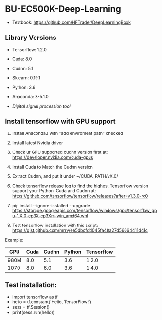# BU-EC500K-Deep-Learning

* Textbook: https://github.com/HFTrader/DeepLearningBook

## Library Versions

* Tensorflow: 1.2.0

* Cuda: 8.0

* Cudnn: 5.1

* Sklearn: 0.19.1

* Python: 3.6

* Anaconda: 3-5.1.0

* _Digital signal procession tool_

## Install tensorflow with GPU support

1. Install Anaconda3 with "add enviroment path" checked

2. Install latest Nvidia driver

3. Check ur GPU supported cudnn version first at: https://developer.nvidia.com/cuda-gpus

3. Install Cuda to Match the Cudnn version

4. Extract Cudnn, and put it under ~/CUDA_PATH/vX.0/

5. Check tensorflow release log to find the highest Tensorflow version support your Python, Cuda and Cudnn at: https://github.com/tensorflow/tensorflow/releases?after=v1.3.0-rc0

6. pip install --ignore-installed --upgrade https://storage.googleapis.com/tensorflow/windows/gpu/tensorflow_gpu-1.X.0-cp3X-cp3Xm-win_amd64.whl

7. Test tensorflow installation with this script: https://gist.github.com/mrry/ee5dbcfdd045fa48a27d56664411d41c

Example:

| GPU | Cuda | Cudnn | Python | Tensorflow |
| --- | ---- | ----- | ------ | ---------- |
| 980M | 8.0 | 5.1 | 3.6 | 1.2.0 |
| 1070 | 8.0 | 6.0 | 3.6 | 1.4.0 |

## Test installation:
*  import tensorflow as tf
*  hello = tf.constant('Hello, TensorFlow!')
*  sess = tf.Session()
*  print(sess.run(hello))
